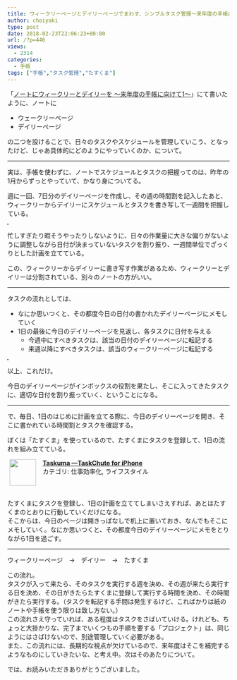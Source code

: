 ```yaml
---
title: ウィークリーページとデイリーページでまわす、シンプルタスク管理〜来年度の手帳に向けて2〜
author: choiyaki
type: post
date: 2018-02-23T22:06:23+00:00
url: /?p=446
views:
  - 2314
categories:
  - 手帳
tags: ["手帳","タスク管理","たすくま"]
---
```

「[ノートにウィークリーとデイリーを 〜来年度の手帳に向けて1〜][1]」にて書いたように、ノートに

  * ウェークリーページ
  * デイリーページ

の二つを設けることで、日々のタスクやスケジュールを管理していこう、となったけど、じゃあ具体的にどのようにやっていくのか、について。

* * *

実は、手帳を使わずに、ノートでスケジュールとタスクの把握ってのは、昨年の1月からずっとやっていて、かなり身についてる。

週に一回、7日分のデイリーページを作成し、その週の時間割を記入したあと、ウィークリーからデイリーにスケジュールとタスクを書き写して一週間を把握している。

<a href="https://www.flickr.com/photos/57988299@N08/26536084648" target="_blank" rel="nofollow"><img src="https://i0.wp.com/farm5.static.flickr.com/4627/26536084648_7877b2b4c5.jpg?w=660" alt="" title="IMG_1062 by choiyaki, on Flickr" style="border: 1px solid black;" data-recalc-dims="1" /></a>

忙しすぎたり暇そうやったりしないように、日々の作業量に大きな偏りがないように調整しながら日付が決まっていないタスクを割り振り、一週間単位でざっくりとした計画を立てている。

この、ウィークリーからデイリーに書き写す作業があるため、ウィークリーとデイリーは分割されている、別々のノートの方がいい。

* * *

タスクの流れとしては、

  * なにか思いつくと、その都度今日の日付の書かれたデイリーページにメモしていく
  * 1日の最後に今日のデイリーページを見返し、各タスクに日付を与える 
      * 今週中にすべきタスクは、該当の日付のデイリーページに転記する
      * 来週以降にすべきタスクは、該当のウィークリーページに転記する

<a href="https://www.flickr.com/photos/57988299@N08/26573885578" target="_blank" rel="nofollow"><img src="https://i1.wp.com/farm5.static.flickr.com/4699/26573885578_287b5786bb.jpg?w=660" alt="" title="IMG_1086 by choiyaki, on Flickr" style="border: 1px solid black;" data-recalc-dims="1" /></a>

以上、これだけ。

今日のデイリーページがインボックスの役割を果たし、そこに入ってきたタスクに、適切な日付を割り振っていく、ということになる。

* * *

で、毎日、1日のはじめに計画を立てる際に、今日のデイリーページを開き、そこに書かれている時間割とタスクを確認する。

ぼくは「たすくま」を使っているので、たすくまにタスクを登録して、1日の流れを組み立てている。

<span class="appIcon"><img class="appIconImg" height="60" src="https://i2.wp.com/is2.mzstatic.com/image/thumb/Purple118/v4/fe/97/94/fe97946c-cb2f-e5ee-8be8-4a822863f846/source/60x60bb.jpg?fit=660%2C60" style="float:left;margin: 0px 15px 15px 5px;" data-recalc-dims="1" /></span><span class="appName"><strong><a href="https://itunes.apple.com/jp/app/taskuma-taskchute-for-iphone/id896335635?mt=8&#038;uo=4&#038;at=7gIWFXQQ" target="itunes_store">Taskuma —TaskChute for iPhone</a></strong></span>  
<span class="appCategory">カテゴリ: 仕事効率化, ライフスタイル</span>  
<span class="badgeS" style="display:inline-block; margin:6px"><a href="https://itunes.apple.com/jp/app/taskuma-taskchute-for-iphone/id896335635?mt=8&#038;uo=4&#038;at=7gIWFXQQ" target="itunes_store" style="display:inline-block;overflow:hidden;background:url(https://linkmaker.itunes.apple.com/htmlResources/assets//images/web/linkmaker/badge_appstore-sm.png) no-repeat;width:61px;height:15px;"></a></span><br style="clear:both;" />

たすくまにタスクを登録し、1日の計画を立ててしまいさえすれば、あとはたすくまのとおりに行動していくだけになる。  
そこからは、今日のページは開きっぱなしで机上に置いておき、なんでもそこにメモしていく。なにか思いつくと、その都度今日のデイリーページにメモをとりながら1日を過ごす。

* * *

ウィークリーページ　→　デイリー　→　たすくま

この流れ。  
タスクが入って来たら、そのタスクを実行する週を決め、その週が来たら実行する日を決め、その日がきたらたすくまに登録して実行する時間を決め、その時間がきたら実行する。（タスクを転記する手間は発生するけど、こればかりは紙のノートや手帳を使う限りは致し方ない。）  
この流れさえ守っていれば、ある程度はタスクをさばいていける。けれども、ちょっと大掛かりな、完了までいくつもの手順を要する「プロジェクト」は、同じようにはさばけないので、別途管理していく必要がある。  
また、この流れには、長期的な視点が欠けているので、来年度はそこを補完するようなものにしていきたいな、と考え中。次はそのあたりについて。

では、お読みいただきありがとうございました。

 [1]: https://choiyaki.com/?p=443